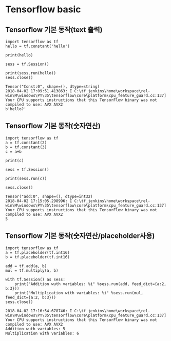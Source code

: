 # Tensorflow basic
## Tensorflow 기본 동작(text 출력)

<pre><code>import tensorflow as tf
hello = tf.constant('hello')

print(hello)

sess = tf.Session()

print(sess.run(hello))
sess.close()
</code></pre>

<pre><code>Tensor("Const:0", shape=(), dtype=string)
2018-04-02 17:09:51.413863: I C:\tf_jenkins\home\workspace\rel-win\M\windows\PY\35\tensorflow\core\platform\cpu_feature_guard.cc:137] Your CPU supports instructions that this TensorFlow binary was not compiled to use: AVX AVX2
b'hello?'
</code></pre>

## Tensorflow 기본 동작(숫자연산)

<pre><code>import tensorflow as tf
a = tf.constant(2)
b = tf.constant(3)
c = a+b

print(c)

sess = tf.Session()

print(sess.run(c))

sess.close()
</code></pre>

<pre><code>Tensor("add:0", shape=(), dtype=int32)
2018-04-02 17:15:05.298996: I C:\tf_jenkins\home\workspace\rel-win\M\windows\PY\35\tensorflow\core\platform\cpu_feature_guard.cc:137] Your CPU supports instructions that this TensorFlow binary was not compiled to use: AVX AVX2
5
</code></pre>

## Tensorflow 기본 동작(숫자연산/placeholder사용)

<pre><code>import tensorflow as tf
a = tf.placeholder(tf.int16)
b = tf.placeholder(tf.int16)

add = tf.add(a, b)
mul = tf.multiply(a, b)

with tf.Session() as sess:
    print("Addition wuth variables: %i" %sess.run(add, feed_dict={a:2, b:3}))
    print("Multiplication with variables: %i" %sess.run(mul, feed_dict={a:2, b:3}))
sess.close()
</code></pre>

<pre><code>2018-04-02 17:16:54.678746: I C:\tf_jenkins\home\workspace\rel-win\M\windows\PY\35\tensorflow\core\platform\cpu_feature_guard.cc:137] Your CPU supports instructions that this TensorFlow binary was not compiled to use: AVX AVX2
Addition wuth variables: 5
Multiplication with variables: 6
</code></pre>


